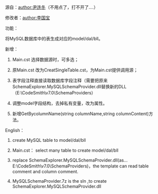 
源自：[author:尹连冬](http://www.yldzyp001.com)（不用点了，打不开了....）

修改者：[author:李国宝](http://codelover.link:8080)


功能：


将MySQL数据库中的表生成对应的model/dal/bll。


新增：

1. Main.cst 选择数据源时，可多选；
2. 原Main.cst 改为CreatSingleTable.cst，为Main.cst提供调用源；
3. 表字段注释直接读取数据库字段注释（需要把原来SchemaExplorer.MySQLSchemaProvider.dll替换新的DLL
（E:\\CodeSmith\\v7.0\\SchemaProviders）

4. 调整model字段结构，去掉私有变量，改为属性。
5. 新增GetBycolumnName(string columnName,string columnContent)方法。




English：

1. create MySQL table to model/dal/bll

2. Main.cst： select many table to create model/dal/bll

3. replace SchemaExplorer.MySQLSchemaProvider.dll(as... E:\\CodeSmith\\v7.0\\SchemaProviders)，the template can read table comment and column comment. 

4. MySQLSchemaProvider.7z is the sln ,to create SchemaExplorer.MySQLSchemaProvider.dll





